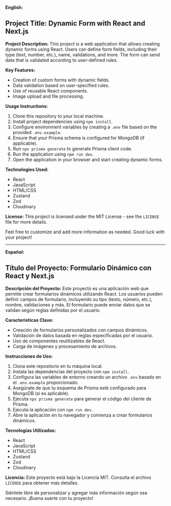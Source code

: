 **English:**

## Project Title: Dynamic Form with React and Next.js

**Project Description:**
This project is a web application that allows creating dynamic forms using React. Users can define form fields, including their type (text, number, etc.), name, validations, and more. The form can send data that is validated according to user-defined rules.

**Key Features:**
- Creation of custom forms with dynamic fields.
- Data validation based on user-specified rules.
- Use of reusable React components.
- Image upload and file processing.

**Usage Instructions:**
1. Clone this repository to your local machine.
2. Install project dependencies using `npm install`.
3. Configure environment variables by creating a `.env` file based on the provided `.env.example`.
4. Ensure that your Prisma schema is configured for MongoDB (if applicable).
5. Run `npx prisma generate` to generate Prisma client code.
6. Run the application using `npm run dev`.
7. Open the application in your browser and start creating dynamic forms.

**Technologies Used:**
- React
- JavaScript
- HTML/CSS
- Zustand
- Zod
- Cloudinary

**License:**
This project is licensed under the MIT License - see the `LICENSE` file for more details.

Feel free to customize and add more information as needed. Good luck with your project!

---

**Español:**

## Título del Proyecto: Formulario Dinámico con React y Next.js

**Descripción del Proyecto:**
Este proyecto es una aplicación web que permite crear formularios dinámicos utilizando React. Los usuarios pueden definir campos de formulario, incluyendo su tipo (texto, número, etc.), nombre, validaciones y más. El formulario puede enviar datos que se validan según reglas definidas por el usuario.

**Características Clave:**
- Creación de formularios personalizados con campos dinámicos.
- Validación de datos basada en reglas especificadas por el usuario.
- Uso de componentes reutilizables de React.
- Carga de imágenes y procesamiento de archivos.

**Instrucciones de Uso:**
1. Clona este repositorio en tu máquina local.
2. Instala las dependencias del proyecto con `npm install`.
3. Configura las variables de entorno creando un archivo `.env` basado en el `.env.example` proporcionado.
4. Asegúrate de que tu esquema de Prisma esté configurado para MongoDB (si es aplicable).
5. Ejecuta `npx prisma generate` para generar el código del cliente de Prisma.
6. Ejecuta la aplicación con `npm run dev`.
7. Abre la aplicación en tu navegador y comienza a crear formularios dinámicos.

**Tecnologías Utilizadas:**
- React
- JavaScript
- HTML/CSS
- Zustand
- Zod
- Cloudinary

**Licencia:**
Este proyecto está bajo la Licencia MIT. Consulta el archivo `LICENSE` para obtener más detalles.

Siéntete libre de personalizar y agregar más información según sea necesario. ¡Buena suerte con tu proyecto!
